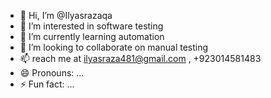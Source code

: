 - 👋 Hi, I’m @Ilyasrazaqa
- 👀 I’m interested in software testing 
- 🌱 I’m currently learning automation
- 💞️ I’m looking to collaborate on manual testing 
- 📫 reach me at ilyasraza481@gmail.com , +923014581483
- 😄 Pronouns: ...
- ⚡ Fun fact: ...

<!---
Ilyasrazaqa/Ilyasrazaqa is a ✨ special ✨ repository because its `README.md` (this file) appears on your GitHub profile.
You can click the Preview link to take a look at your changes.
--->
